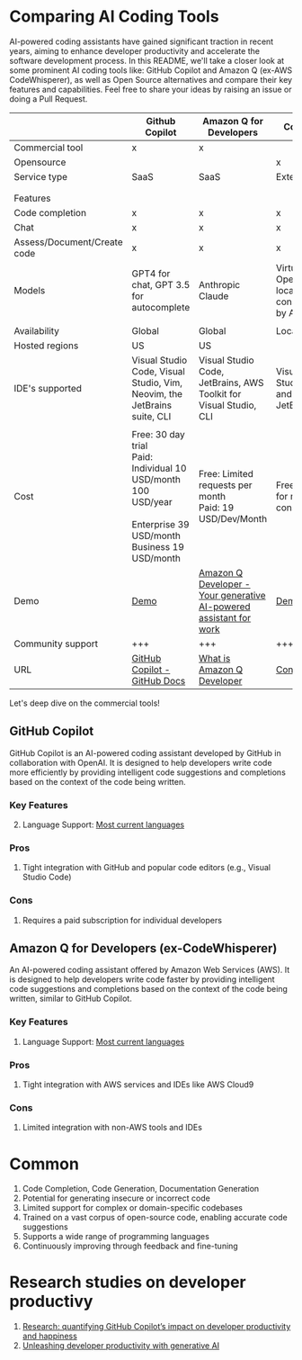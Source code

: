 

# Comparing AI Coding Tools

AI-powered coding assistants have gained significant traction in recent years, aiming to enhance developer productivity and accelerate the software development process. In this README, we'll take a closer look at some prominent AI coding tools like: GitHub Copilot and Amazon Q (ex-AWS CodeWhisperer), as well as Open Source alternatives and compare their key features and capabilities. Feel free to share your ideas by raising an issue or doing a Pull Request.

|             | Github Copilot              | Amazon Q for Developers| Continue           | FauxPilot      | Privy      |
| -------- | --------- | ----------------- | ------------- | ------------ | -------- |
| Commercial tool             | x           | x      |    ||            |
| Opensource  |             |        | x  | x              | x          |
| Service type| SaaS        | SaaS   | Extension          | Hosted         | Hosted     |
|             |             |        |    ||            |
|             |             |        |    ||            |
| Features    |             |        |    ||            |
| Code completion             | x           | x      | x  | x              | x          |
| Chat        | x           | x      | x  || x          |
| Assess/Document/Create code | x           | x      | x  | x              | x          |
| Models      | GPT4 for chat, GPT 3.5 for autocomplete        | Anthropic Claude            | Virtually all. OpenAI or local models consumed by API [link](https://docs.continue.dev/setup/select-provider)| Salesforce CodeGen | Ollama         |
|             |             |        |    ||            |
| Availability| Global      | Global | Local              | Local          | Local      |
| Hosted regions              | US          | US     |    ||            |
| IDE's supported             | Visual Studio Code, Visual Studio, Vim, Neovim, the JetBrains suite, CLI    | Visual Studio Code, JetBrains, AWS Toolkit for Visual Studio, CLI      | Visual Studio Code and JetBrains   | Visual Studio Code             | Visual Studio Code         |
|             |             |        |    ||            |
| Cost        | Free: 30 day trial<br>Paid: Individual 10 USD/month 100 USD/year<br>          Enterprise 39 USD/month Business 19 USD/month | Free: Limited requests per month<br>Paid: 19 USD/Dev/Month             | Free + pay for model consumption   | Free           | Free       |
| Demo        | [Demo](https://www.youtube.com/playlist?list=PL0lo9MOBetEHEHi9h0k_lPn0XZdEeYZDS)    | [Amazon Q Developer - Your generative AI-powered assistant for work](https://www.youtube.com/watch?v=_1HbJeoij6g) | [Demo](https://www.youtube.com/watch?v=V3Yq6w9QaxI) | [FauxPilot](https://www.youtube.com/watch?v=Juyl1v5nZK8) | [Demo](https://github.com/srikanth235/privy)
| Community support           | +++         | +++    | +++| +++            | ++         |
| URL         | [GitHub Copilot - GitHub Docs](https://docs.github.com/en/copilot/about-github-copilot)               | [What is Amazon Q Developer](https://docs.aws.amazon.com/amazonq/latest/qdeveloper-ug/what-is.html)              | [Continue](https://github.com/continuedev/continue)            | [FauxPilot](https://github.com/fauxpilot/fauxpilot) | [Privy](https://github.com/srikanth235/privy) |

Let's deep dive on the commercial tools!

## GitHub Copilot
GitHub Copilot is an AI-powered coding assistant developed by GitHub in collaboration with OpenAI. It is designed to help developers write code more efficiently by providing intelligent code suggestions and completions based on the context of the code being written.

### Key Features
2. Language Support: [Most current languages](https://docs.github.com/en/enterprise-cloud@latest/get-started/learning-about-github/github-language-support)
### Pros
1. Tight integration with GitHub and popular code editors (e.g., Visual Studio Code)

### Cons
1. Requires a paid subscription for individual developers


## Amazon Q for Developers (ex-CodeWhisperer)
An AI-powered coding assistant offered by Amazon Web Services (AWS). It is designed to help developers write code faster by providing intelligent code suggestions and completions based on the context of the code being written, similar to GitHub Copilot.

### Key Features

1. Language Support: [Most current languages](https://docs.aws.amazon.com/amazonq/latest/qdeveloper-ug/q-language-ide-support.html)
### Pros
1. Tight integration with AWS services and IDEs like AWS Cloud9
### Cons
1. Limited integration with non-AWS tools and IDEs

# Common 
1. Code Completion, Code Generation, Documentation Generation
1. Potential for generating insecure or incorrect code
1. Limited support for complex or domain-specific codebases
1. Trained on a vast corpus of open-source code, enabling accurate code suggestions
1. Supports a wide range of programming languages
1. Continuously improving through feedback and fine-tuning
   
#  Research studies on developer productivy
1. [Research: quantifying GitHub Copilot’s impact on developer productivity and happiness](https://github.blog/2022-09-07-research-quantifying-github-copilots-impact-on-developer-productivity-and-happiness/)
1. [Unleashing developer productivity with generative AI](https://www.mckinsey.com/capabilities/mckinsey-digital/our-insights/unleashing-developer-productivity-with-generative-ai#:~:text=A%20McKinsey%20study%20shows%20that,maximize%20productivity%20and%20minimize%20risks.&text=Technology%20leaders%20aiming%20to%20accelerate,time%20savings%20with%20generative%20AI.)
